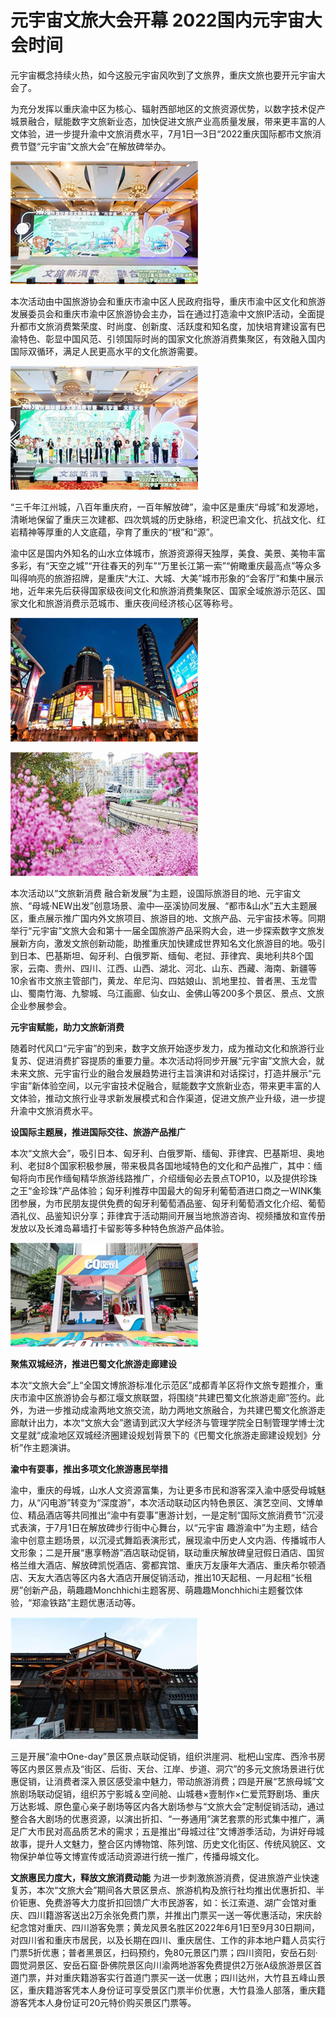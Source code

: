 # 元宇宙文旅大会开幕 2022国内元宇宙大会时间

元宇宙概念持续火热，如今这股元宇宙风吹到了文旅界，重庆文旅也要开元宇宙大会了。

为充分发挥以重庆渝中区为核心、辐射西部地区的文旅资源优势，以数字技术促产城景融合，赋能数字文旅新业态，加快促进文旅产业高质量发展，带来更丰富的人文体验，进一步提升渝中文旅消费水平，7月1日—3日“2022重庆国际都市文旅消费节暨“元宇宙”文旅大会”在解放碑举办。

![配图一](0220701112745.png)

本次活动由中国旅游协会和重庆市渝中区人民政府指导，重庆市渝中区文化和旅游发展委员会和重庆市渝中区旅游协会主办，旨在通过打造渝中文旅IP活动，全面提升都市文旅消费繁荣度、时尚度、创新度、活跃度和知名度，加快培育建设富有巴渝特色、彰显中国风范、引领国际时尚的国家文化旅游消费集聚区，有效融入国内国际双循环，满足人民更高水平的文化旅游需要。

![配图一](20220701112757.png)


“三千年江州城，八百年重庆府，一百年解放碑”，渝中区是重庆“母城”和发源地，清晰地保留了重庆三次建都、四次筑城的历史脉络，积淀巴渝文化、抗战文化、红岩精神等厚重的人文底蕴，孕育了重庆的“根”和“源”。

渝中区是国内外知名的山水立体城市，旅游资源得天独厚，美食、美景、美物丰富多彩，有“天空之城”“开往春天的列车”“万里长江第一索”“俯瞰重庆最高点”等众多叫得响亮的旅游招牌，是重庆“大江、大城、大美”城市形象的“会客厅”和集中展示地，近年来先后获得国家级夜间文化和旅游消费集聚区、国家全域旅游示范区、国家文化和旅游消费示范城市、重庆夜间经济核心区等称号。

![配图一](20220701112806.png)

![配图一](20220701112816.png)

本次活动以“文旅新消费 融合新发展”为主题，设国际旅游目的地、元宇宙文旅、“母城·NEW出发”创意场景、渝中—巫溪协同发展、“都市&山水”五大主题展区，重点展示推广国内外文旅项目、旅游目的地、文旅产品、元宇宙技术等。同期举行“元宇宙”文旅大会和第十一届全国旅游产品采购大会，进一步探索数字文旅发展新方向，激发文旅创新动能，助推重庆加快建成世界知名文化旅游目的地。吸引到日本、巴基斯坦、匈牙利、白俄罗斯、缅甸、老挝、菲律宾、奥地利共8个国家，云南、贵州、四川、江西、山西、湖北、河北、山东、西藏、海南、新疆等10余省市文旅主管部门，黄龙、牟尼沟、四姑娘山、凯地里拉、普者黑、玉龙雪山、蜀南竹海、九黎城、乌江画廊、仙女山、金佛山等200多个景区、景点、文旅企业参展参会。

**元宇宙赋能，助力文旅新消费**

随着时代风口“元宇宙”的到来，数字文旅开始逐步发力，成为推动文化和旅游行业复苏、促进消费扩容提质的重要力量。本次活动将同步开展“元宇宙”文旅大会，就未来文旅、元宇宙行业的融合发展趋势进行主旨演讲和对话探讨，打造并展示“元宇宙”新体验空间，以元宇宙技术促融合，赋能数字文旅新业态，带来更丰富的人文体验，推动文旅行业寻求新发展模式和合作渠道，促进文旅产业升级，进一步提升渝中文旅消费水平。

**设国际主题展，推进国际交往、旅游产品推广**

本次“文旅大会”，吸引日本、匈牙利、白俄罗斯、缅甸、菲律宾、巴基斯坦、奥地利、老挝8个国家积极参展，带来极具各国地域特色的文化和产品推广，其中：缅甸将向市民作缅甸精华旅游线路推广，介绍缅甸必去景点TOP10，以及提供珍珠之王“金珍珠”产品体验；匈牙利推荐中国最大的匈牙利葡萄酒进口商之一WINK集团参展，为市民朋友提供免费的匈牙利葡萄酒品鉴、匈牙利葡萄酒文化介绍、葡萄酒礼仪、品鉴知识分享；菲律宾于活动期间开展当地旅游咨询、视频播放和宣传册发放以及长滩岛幕墙打卡留影等多种特色旅游产品体验。

![配图一](20220701112826.png)

**聚焦双城经济，推进巴蜀文化旅游走廊建设**

本次“文旅大会”上“全国文博旅游标准化示范区”成都青羊区将作文旅专题推介，重庆市渝中区旅游协会与都江堰文旅联盟，将围绕“共建巴蜀文化旅游走廊”签约。此外，为进一步推动成渝两地文旅交流，助力两地文旅融合，为共建巴蜀文化旅游走廊献计出力，本次“文旅大会”邀请到武汉大学经济与管理学院全日制管理学博士沈文星就“成渝地区双城经济圈建设规划背景下的《巴蜀文化旅游走廊建设规划》分析”作主题演讲。

**渝中有耍事，推出多项文化旅游惠民举措**

渝中，重庆的母城，山水人文资源富集，为让更多市民和游客深入渝中感受母城魅力，从“闪电游”转变为“深度游”，本次活动联动区内特色景区、演艺空间、文博单位、精品酒店等共同推出“渝中有耍事”惠游计划，一是定制“国际文旅消费节”沉浸式表演，于7月1日在解放碑步行街中心舞台，以“元宇宙 趣游渝中”为主题，结合渝中创意主题场景，以沉浸式舞蹈表演形式，展现渝中历史人文内涵、传播城市人文形象；二是开展“惠享畅游”酒店联动促销，联动重庆解放碑皇冠假日酒店、国贸格兰维大酒店、解放碑凯悦酒店、雾都宾馆、重庆万友康年大酒店、重庆希尔顿酒店、天友大酒店等区内各大酒店开展促销活动，推出10天起租、一月起租“长租房”创新产品，萌趣趣Monchhichi主题客房、萌趣趣Monchhichi主题餐饮体验，“郑渝铁路”主题优惠活动等。

![配图一](20220701112838.png)

三是开展“渝中One-day”景区景点联动促销，组织洪崖洞、枇杷山宝库、西泠书房等区内景区景点及“街区、后街、天台、江岸、步道、洞穴”的多元文旅场景进行优惠促销，让消费者深入景区感受渝中魅力，带动旅游消费；四是开展“艺旅母城”文旅剧场联动促销，组织苏宁影城＆空间舱、山城巷×壹制作×仁爱荒野剧场、重庆万达影城、原色童心亲子剧场等区内各大剧场参与“文旅大会”定制促销活动，通过整合各大剧场的优惠资源，以演出折扣、“一券通用”演艺套票的形式集中推广，满足广大市民对高品质艺术的需求；五是推出“母城过往”文博游季活动，为讲好母城故事，提升人文魅力，整合区内博物馆、陈列馆、历史文化街区、传统风貌区、文物保护单位等文博宣传或活动资源进行统一推广，传播母城文化。

**文旅惠民力度大，释放文旅消费动能**
为进一步刺激旅游消费，促进旅游产业快速复苏，本次“文旅大会”期间各大景区景点、旅游机构及旅行社均推出优惠折扣、半价钜惠、免费游等大力度折扣回馈广大市民游客，如：长江索道、湖广会馆对重庆、四川籍游客送出2万余张免费门票，并推出门票买一送一等优惠活动，宋庆龄纪念馆对重庆、四川游客免票；黄龙风景名胜区2022年6月1日至9月30日期间，对四川省和重庆市居民，以及长期在四川、重庆居住、工作的非本地户籍人员实行门票5折优惠；普者黑景区，扫码预约，免80元景区门票；四川资阳，安岳石刻·圆觉洞景区、安岳石窟·卧佛院景区向川渝两地游客免费提供2万张A级旅游景区首道门票，并对重庆籍游客实行首道门票买一送一优惠；四川达州，大竹县五峰山景区，重庆籍游客凭本人身份证可享受景区门票半价优惠，大竹县渔人部落，重庆籍游客凭本人身份证可20元特价购买景区门票等。
